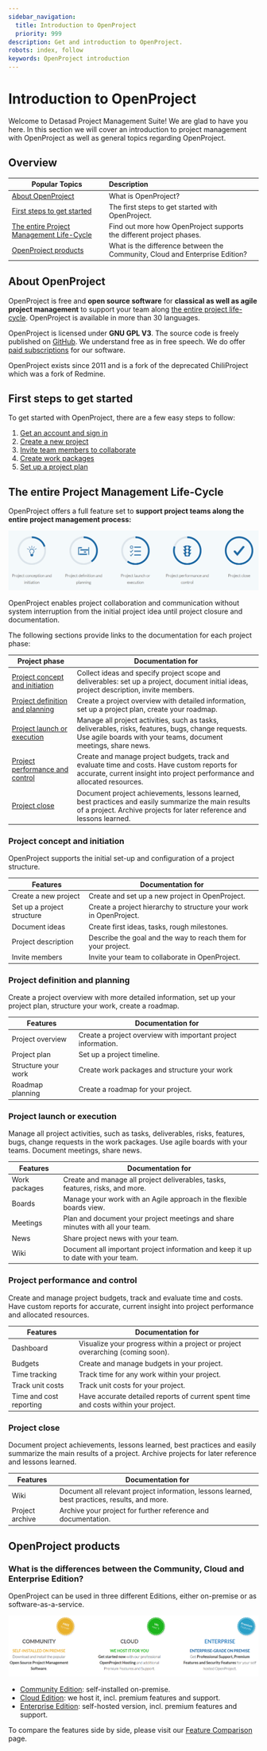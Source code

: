 ```yaml
---
sidebar_navigation:
  title: Introduction to OpenProject
  priority: 999
description: Get and introduction to OpenProject.
robots: index, follow
keywords: OpenProject introduction
---
```

# Introduction to OpenProject

Welcome to Detasad Project Management Suite! We are glad to have you here. In this section we will cover an introduction to project management with OpenProject as well as general topics regarding OpenProject.

## Overview

| Popular Topics                                               | Description                                                  |
| ------------------------------------------------------------ | :----------------------------------------------------------- |
| [About OpenProject](#about-openproject)                      | What is OpenProject?                                         |
| [First steps to get started](#first-steps-to-get-started)    | The first steps to get started with OpenProject.             |
| [The entire Project Management Life-Cycle](#the-entire-project-management-life-cycle) | Find out more how OpenProject supports the different project phases. |
| [OpenProject products](#openproject-products)                | What is the difference between the Community, Cloud and Enterprise Edition? |

## About OpenProject

OpenProject is free and **open source software** for **classical as well as agile project management** to support your team along [the entire project life-cycle](#the-entire-project-management-life-cycle). OpenProject is available in more than 30 languages.

OpenProject is licensed under **GNU GPL V3**. The source code is freely published on [GitHub](https://github.com/opf/openproject). We understand free as in free speech. We do offer [paid subscriptions](#openproject-products) for our software.

OpenProject exists since 2011 and is a fork of the deprecated ChiliProject which was a fork of Redmine.

## First steps to get started

To get started with OpenProject, there are a few easy steps to follow:

1. [Get an account and sign in](#sign-in-and-registration)
2. [Create a new project](#projects)
3. [Invite team members to collaborate](#invite-members)
4. [Create work packages](#create-work-package)
5. [Set up a project plan](#gantt-chart-introduction)

## The entire Project Management Life-Cycle

OpenProject offers a full feature set to **support project teams along the entire project management process:**

![Project Management Life-Cycle](1565860195298.png)

OpenProject enables project collaboration and communication without system interruption from the initial project idea until project closure and documentation.

The following sections provide links to the documentation for each project phase:

| Project phase                                                | Documentation for                                            |
| ------------------------------------------------------------ | ------------------------------------------------------------ |
| [Project concept and initiation](#project-concept-and-initiation) | Collect ideas and specify project scope and deliverables:  set up a project, document initial ideas, project description, invite members. |
| [Project definition and planning](#project-definition-and-planning) | Create a project overview with detailed information, set up a project plan, create your roadmap. |
| [Project launch or execution](#project-launch-or-execution)  | Manage all project activities, such as tasks, deliverables, risks, features, bugs, change requests. Use agile boards with your teams, document meetings, share news. |
| [Project performance and control](#project-performance-and-control) | Create and manage project budgets, track and evaluate time and costs. Have custom reports for accurate, current insight into project performance and allocated resources. |
| [Project close](#project-close)                              | Document project achievements, lessons learned, best practices and easily summarize the main results of a project. Archive projects for later reference and lessons learned. |

### Project concept and initiation

OpenProject supports the initial set-up and configuration of a project structure.

| Features                   | Documentation for                                            |
| -------------------------- | ------------------------------------------------------------ |
| Create a new project       | Create and set up a new project in OpenProject.              |
| Set up a project structure | Create a project hierarchy to structure your work in OpenProject. |
| Document ideas             | Create first ideas, tasks, rough milestones.                 |
| Project description        | Describe the goal and the way to reach them for your project. |
| Invite members             | Invite your team to collaborate in OpenProject.              |

### Project definition and planning

Create a project overview with more detailed information, set up your project plan, structure your work, create a roadmap.

| Features            | Documentation for                                            |
| ------------------- | ------------------------------------------------------------ |
| Project overview    | Create a project overview with important project information. |
| Project plan        | Set up a project timeline.                                   |
| Structure your work | Create work packages and structure your work                 |
| Roadmap planning    | Create a roadmap for your project.                           |

### Project launch or execution

Manage all project activities, such as tasks, deliverables, risks, features, bugs, change requests in the work packages. Use agile boards with your teams. Document meetings, share news.

| Features      | Documentation for                                            |
| ------------- | ------------------------------------------------------------ |
| Work packages | Create and manage all project deliverables, tasks, features, risks, and more. |
| Boards        | Manage your work with an Agile approach in the flexible boards view. |
| Meetings      | Plan and document your project meetings and share minutes with all your team. |
| News          | Share project news with your team.                           |
| Wiki          | Document all important project information and keep it up to date with your team. |

### Project performance and control

Create and manage project budgets, track and evaluate time and costs. Have custom reports for accurate, current insight into project performance and allocated resources.

| Features                | Documentation for                                            |
| ----------------------- | ------------------------------------------------------------ |
| Dashboard               | Visualize your progress within a project or project overarching (coming soon). |
| Budgets                 | Create and manage budgets in your project.                   |
| Time tracking           | Track time for any work within your project.                 |
| Track unit costs        | Track unit costs for your project.                           |
| Time and cost reporting | Have accurate detailed reports of current spent time and costs within your project. |

### Project close

Document project achievements, lessons learned, best practices and easily summarize the main results of a project. Archive projects for later reference and lessons learned.

| Features        | Documentation for                                            |
| --------------- | ------------------------------------------------------------ |
| Wiki            | Document all relevant project information, lessons learned, best practices, results, and more. |
| Project archive | Archive your project for further reference and documentation. |

## OpenProject products

###  What is the differences between the Community, Cloud and Enterprise Edition?

OpenProject can be used in three different Editions, either on-premise or as software-as-a-service.

![openproject versions](1569586019132.png)

* [Community Edition](https://www.openproject.org/download-and-installation/): self-installed on-premise.
* [Cloud Edition](https://www.openproject.org/hosting/): we host it, incl. premium features and support.
* [Enterprise Edition](https://www.openproject.org/enterprise-edition/): self-hosted version, incl. premium features and support.

To compare the features side by side, please visit our [Feature Comparison](https://www.openproject.org/pricing/#features) page.
